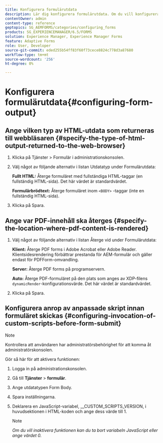 ```yaml
---
title: Konfigurera formulärutdata
description: Lär dig konfigurera formulärutdata. Om du vill konfigurera formulärutdata och aktivera funktionen använder du de anpassade skripten innan formuläret skickas.
contentOwner: admin
content-type: reference
geptopics: SG_AEMFORMS/categories/configuring_forms
products: SG_EXPERIENCEMANAGER/6.5/FORMS
solution: Experience Manager, Experience Manager Forms
feature: Adaptive Forms
role: User, Developer
source-git-commit: eded255b54ff83f60f73cece8824c778d3a87680
workflow-type: tm+mt
source-wordcount: '256'
ht-degree: 0%

---
```


# Konfigurera formulärutdata{#configuring-form-output}

## Ange vilken typ av HTML-utdata som returneras till webbläsaren {#specify-the-type-of-html-output-returned-to-the-web-browser}

1. Klicka på Tjänster > Formulär i administrationskonsolen.
1. Välj något av följande alternativ i listan Utdatatyp under Formulärutdata:

   **Fullt HTML:** Återge formuläret med fullständiga HTML-taggar (en fullständig HTML-sida). Det här värdet är standardvärdet.

   **Formulärbrödtext:** Återge formuläret inom `<BODY>` -taggar (inte en fullständig HTML-sida).

1. Klicka på Spara.

## Ange var PDF-innehåll ska återges {#specify-the-location-where-pdf-content-is-rendered}

1. Välj något av följande alternativ i listan Återge vid under Formulärutdata:

   **Klient:** Återge PDF forms i Adobe Acrobat eller Adobe Reader. Klientsidesrendering förbättrar prestanda för AEM-formulär och gäller endast för PDFForm-omvandling.

   **Server:** Återge PDF forms på programservern.

   **Auto:** Återge PDF-formuläret på den plats som anges av XDP-filens `dynamicRender`-konfigurationsvärde. Det här värdet är standardvärdet.

1. Klicka på Spara.

## Konfigurera anrop av anpassade skript innan formuläret skickas {#configuring-invocation-of-custom-scripts-before-form-submit}

>[!NOTE]
> 
> Kontrollera att användaren har administratörsbehörighet för att komma åt administratörskonsolen.

Gör så här för att aktivera funktionen:

1. Logga in på administrationskonsolen.
1. Gå till **Tjänster** > **formulär**.
1. Ange utdatatypen Form Body.
1. Spara inställningarna.
1. Deklarera en JavaScript-variabel, __CUSTOM_SCRIPTS_VERSION, i huvudsektionen i HTML-koden och ange dess värde till 1.

   >[!NOTE]
   >
   >*Om du vill inaktivera funktionen kan du ta bort variabeln JavaScript eller ange värdet 0.*
